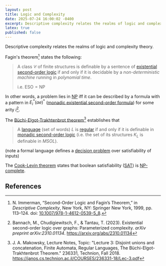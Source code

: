 ```yaml
---
layout: post
title: Logic and Complexity
date: 2025-07-24 16:00:02 -0400
excerpt: Descriptive complexity relates the realms of logic and complexity theory...
latex: true
published: false
---
```


Descriptive complexity relates the realms of logic and complexity theory.

Fagin's theorem[^1] states the following:

> A class $\mathcal{C}$ of finite structures is definable by a sentence of [existential second-order logic](https://plato.stanford.edu/entries/logic-if/supplement.html) if and only if it is decidable by a *non-deterministic machine* running in *polynomial time*.
>
> i.e. $\mathsf{ESO} = \mathsf{NP}$

In other words, a problem lies in [NP](https://en.wikipedia.org/wiki/NP_(complexity)#Formal_definition) iff it can be described by a formula with a pattern in $E_i^* (ae)^*$ ([monadic existential second-order formula](https://www-sop.inria.fr/members/Martin.Avanzini/teaching/2021/AL/slides/w2.pdf)) for some arity $i$[^2].

The [Büchi-Elgot-Trakhtenbrot theorem](https://en.wikipedia.org/wiki/B%C3%BCchi%E2%80%93Elgot%E2%80%93Trakhtenbrot_theorem)[^3] establishes that

> A [language](https://en.wikipedia.org/wiki/Formal_language) (set of words) $L$ is [regular](https://en.wikipedia.org/wiki/Regular_language) if and only if it is definable in [monadic second-order logic](https://en.wikipedia.org/wiki/Monadic_second-order_logic) (i.e. the set of its structures $K_L$ is definable in $MSOL$). 

(note a formal language defines a [decision problem](https://en.wikipedia.org/wiki/Decision_problem) over satisfiability of inputs)

The [Cook-Levin theorem](https://en.wikipedia.org/wiki/Cook%E2%80%93Levin_theorem) states that boolean satisfiability ([SAT](https://en.wikipedia.org/wiki/Boolean_satisfiability_problem)) is [NP-complete](https://en.wikipedia.org/wiki/NP-completeness).

## References

[^1]:N. Immerman, “Second-Order Logic and Fagin’s Theorem,” in *Descriptive Complexity*, New York, NY: Springer New York, 1999, pp. 113–124. doi: [10.1007/978-1-4612-0539-5_8](https://doi.org/10.1007/978-1-4612-0539-5_8).
[^2]:Bannach, M., Chudigiewitsch, F., & Tantau, T. (2023). Existential second-order logic over graphs: Parameterized complexity. *arXiv preprint arXiv:2310.01134*. <https://arxiv.org/abs/2310.01134>
[^3]:J.  A. Makowsky, Lecture Notes, Topic: "Lecture 3: Disjoint unions and concatenation, Finite Automata, Regular Languages, The Büchi-Elgot-Trakhtenbrot Theorem." 236331, Technion, Fall 2018. https://janos.cs.technion.ac.il/COURSES/236331-18/Lec-3.pdf